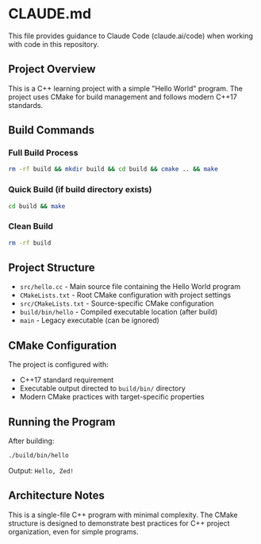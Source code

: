 # CLAUDE.md

This file provides guidance to Claude Code (claude.ai/code) when working with code in this repository.

## Project Overview

This is a C++ learning project with a simple "Hello World" program. The project uses CMake for build management and follows modern C++17 standards.

## Build Commands

### Full Build Process
```bash
rm -rf build && mkdir build && cd build && cmake .. && make
```

### Quick Build (if build directory exists)
```bash
cd build && make
```

### Clean Build
```bash
rm -rf build
```

## Project Structure

- `src/hello.cc` - Main source file containing the Hello World program
- `CMakeLists.txt` - Root CMake configuration with project settings
- `src/CMakeLists.txt` - Source-specific CMake configuration
- `build/bin/hello` - Compiled executable location (after build)
- `main` - Legacy executable (can be ignored)

## CMake Configuration

The project is configured with:
- C++17 standard requirement
- Executable output directed to `build/bin/` directory
- Modern CMake practices with target-specific properties

## Running the Program

After building:
```bash
./build/bin/hello
```

Output: `Hello, Zed!`

## Architecture Notes

This is a single-file C++ program with minimal complexity. The CMake structure is designed to demonstrate best practices for C++ project organization, even for simple programs.